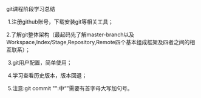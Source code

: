 git课程阶段学习总结

​    1.注册github账号，下载安装git等相关工具；

​    2.了解git整体架构（最起码先了解master-branch以及Workspace,Index/Stage,Repository,Remote四个基本组成框架及四者之间的相互联系）；

​    3.git用户配置，简单使用；

​    4.学习查看历史版本，版本回退；

​    5.注意:git commit "":中“”需要有首字母大写加句号。